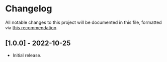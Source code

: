 # Changelog
All notable changes to this project will be documented in this file, formatted via [this recommendation](https://keepachangelog.com/).

## [1.0.0] - 2022-10-25
- Initial release.
